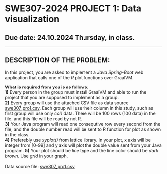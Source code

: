 # SWE307-2024 PROJECT 1: Data visualization
## Due date: 24.10.2024 Thursday, in class.

<hr>

## DESCRIPTION OF THE PROBLEM:
In this project, you are asked to implement a *Java Spring-Boot* web application that calls one of the *R* plot functions over GraalVM. 

**What is required from you is as follows:**<br>
**1)** Every person in the group must install GraalVM and able to run the project that you are supposed to implement as a group. <br>
**2)** Every group will use the attached CSV file as data source [swe307_pro1.csv](swe307_pro1.csv). Each group will use their column in this study, such as first group will use only *col1* data. There will be 100 rows (100 data) in the file. and this file will be read by  not R. <br>
**3)** Your Java program will read one consequtive row every second from the file, and the double number read will be sent to R function for plot as shown in the class. <br>
**4)** Preferebly use *xyplot()* from lattice library. In your plot, x axis will be integer from [0-99] and y axis will plot the double value sent from your Java program. 
**5)** Your plot should be *line* type and the line color should be *dark brown*. Use *grid* in your graph.<br>
<br>
Data source file: [swe307_pro1.csv](swe307_pro1.csv)

